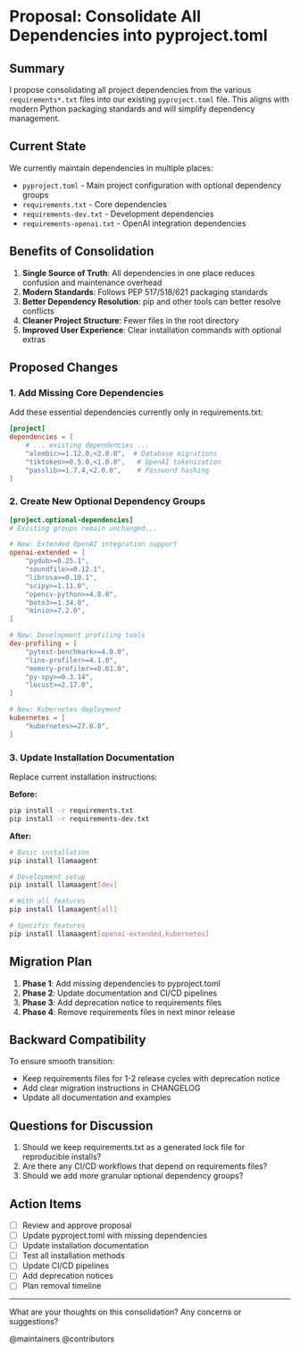 # Proposal: Consolidate All Dependencies into pyproject.toml

## Summary

I propose consolidating all project dependencies from the various `requirements*.txt` files into our existing `pyproject.toml` file. This aligns with modern Python packaging standards and will simplify dependency management.

## Current State

We currently maintain dependencies in multiple places:
- `pyproject.toml` - Main project configuration with optional dependency groups
- `requirements.txt` - Core dependencies
- `requirements-dev.txt` - Development dependencies  
- `requirements-openai.txt` - OpenAI integration dependencies

## Benefits of Consolidation

1. **Single Source of Truth**: All dependencies in one place reduces confusion and maintenance overhead
2. **Modern Standards**: Follows PEP 517/518/621 packaging standards
3. **Better Dependency Resolution**: pip and other tools can better resolve conflicts
4. **Cleaner Project Structure**: Fewer files in the root directory
5. **Improved User Experience**: Clear installation commands with optional extras

## Proposed Changes

### 1. Add Missing Core Dependencies

Add these essential dependencies currently only in requirements.txt:
```toml
[project]
dependencies = [
    # ... existing dependencies ...
    "alembic>=1.12.0,<2.0.0",  # Database migrations
    "tiktoken>=0.5.0,<1.0.0",   # OpenAI tokenization
    "passlib>=1.7.4,<2.0.0",    # Password hashing
]
```

### 2. Create New Optional Dependency Groups

```toml
[project.optional-dependencies]
# Existing groups remain unchanged...

# New: Extended OpenAI integration support
openai-extended = [
    "pydub>=0.25.1",
    "soundfile>=0.12.1",
    "librosa>=0.10.1",
    "scipy>=1.11.0",
    "opencv-python>=4.8.0",
    "boto3>=1.34.0",
    "minio>=7.2.0",
]

# New: Development profiling tools
dev-profiling = [
    "pytest-benchmark>=4.0.0",
    "line-profiler>=4.1.0", 
    "memory-profiler>=0.61.0",
    "py-spy>=0.3.14",
    "locust>=2.17.0",
]

# New: Kubernetes deployment
kubernetes = [
    "kubernetes>=27.0.0",
]
```

### 3. Update Installation Documentation

Replace current installation instructions:

**Before:**
```bash
pip install -r requirements.txt
pip install -r requirements-dev.txt
```

**After:**
```bash
# Basic installation
pip install llamaagent

# Development setup
pip install llamaagent[dev]

# With all features
pip install llamaagent[all]

# Specific features
pip install llamaagent[openai-extended,kubernetes]
```

## Migration Plan

1. **Phase 1**: Add missing dependencies to pyproject.toml
2. **Phase 2**: Update documentation and CI/CD pipelines
3. **Phase 3**: Add deprecation notice to requirements files
4. **Phase 4**: Remove requirements files in next minor release

## Backward Compatibility

To ensure smooth transition:
- Keep requirements files for 1-2 release cycles with deprecation notice
- Add clear migration instructions in CHANGELOG
- Update all documentation and examples

## Questions for Discussion

1. Should we keep requirements.txt as a generated lock file for reproducible installs?
2. Are there any CI/CD workflows that depend on requirements files?
3. Should we add more granular optional dependency groups?

## Action Items

- [ ] Review and approve proposal
- [ ] Update pyproject.toml with missing dependencies
- [ ] Update installation documentation
- [ ] Test all installation methods
- [ ] Update CI/CD pipelines
- [ ] Add deprecation notices
- [ ] Plan removal timeline

---

What are your thoughts on this consolidation? Any concerns or suggestions?

@maintainers @contributors